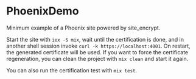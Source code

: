 # PhoenixDemo

Minimum example of a Phoenix site powered by site_encrypt.

Start the site with `iex -S mix`, wait until the certification is done, and in another shell session invoke `curl -k https://localhost:4001`.
On restart, the generated certificate will be used. If you want to force the certificate regeneration, you can clean the project with `mix clean` and start it again.

You can also run the certification test with `mix test`.
